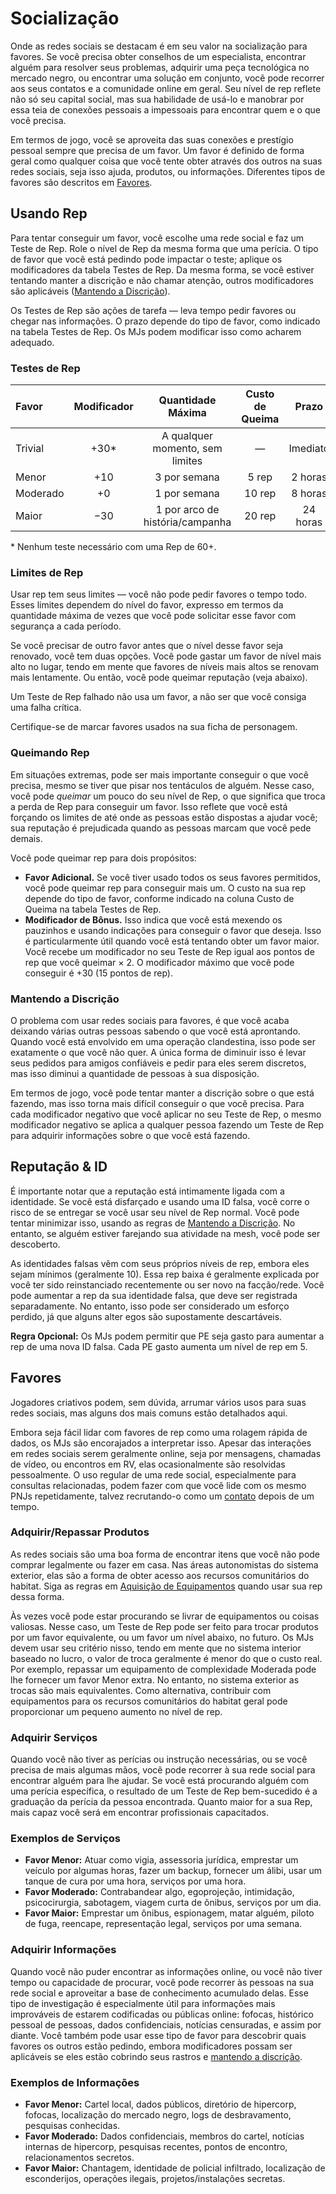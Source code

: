 # Socialização

Onde as redes sociais se destacam é em seu valor na socialização para favores. Se você precisa obter conselhos de um especialista, encontrar alguém para resolver seus problemas, adquirir uma peça tecnológica no mercado negro, ou encontrar uma solução em conjunto, você pode recorrer aos seus contatos e a comunidade online em geral. Seu nível de rep reflete não só seu capital social, mas sua habilidade de usá-lo e manobrar por essa teia de conexões pessoais a impessoais para encontrar quem e o que você precisa.

Em termos de jogo, você se aproveita das suas conexões e prestígio pessoal sempre que precisa de um favor. Um favor é definido de forma geral como qualquer coisa que você tente obter através dos outros na suas redes sociais, seja isso ajuda, produtos, ou informações. Diferentes tipos de favores são descritos em [Favores](#favors).

## Usando Rep

Para tentar conseguir um favor, você escolhe uma rede social e faz um Teste de Rep. Role o nível de Rep da mesma forma que uma perícia. O tipo de favor que você está pedindo pode impactar o teste; aplique os modificadores da tabela Testes de Rep. Da mesma forma, se você estiver tentando manter a discrição e não chamar atenção, outros modificadores são aplicáveis ([Mantendo a Discrição](#keeping-quiet)).

Os Testes de Rep são ações de tarefa — leva tempo pedir favores ou chegar nas informações. O prazo depende do tipo de favor, como indicado na tabela Testes de Rep. Os MJs podem modificar isso como acharem adequado.

<!-- CLEANED blockquote class="table" -->

### Testes de Rep

| Favor    | Modificador |        Quantidade Máxima        | Custo de Queima |  Prazo   |
|:-------- |:-----------:|:-------------------------------:|:---------------:|:--------:|
| Trivial  |   +30\*   | A qualquer momento, sem limites |        —        | Imediato |
| Menor    |     +10     |          3 por semana           |      5 rep      | 2 horas  |
| Moderado |     +0      |          1 por semana           |     10 rep      | 8 horas  |
| Maior    |     −30     | 1 por arco de história/campanha |     20 rep      | 24 horas |

\* Nenhum teste necessário com uma Rep de 60+.

<!-- CLEANED /blockquote -->

### Limites de Rep

Usar rep tem seus limites — você não pode pedir favores o tempo todo. Esses limites dependem do nível do favor, expresso em termos da quantidade máxima de vezes que você pode solicitar esse favor com segurança a cada período.

Se você precisar de outro favor antes que o nível desse favor seja renovado, você tem duas opções. Você pode gastar um favor de nível mais alto no lugar, tendo em mente que favores de níveis mais altos se renovam mais lentamente. Ou então, você pode queimar reputação (veja abaixo).

Um Teste de Rep falhado não usa um favor, a não ser que você consiga uma falha crítica.

Certifique-se de marcar favores usados na sua ficha de personagem.

### Queimando Rep

Em situações extremas, pode ser mais importante conseguir o que você precisa, mesmo se tiver que pisar nos tentáculos de alguém. Nesse caso, você pode _queimar_ um pouco do seu nível de Rep, o que significa que troca a perda de Rep para conseguir um favor. Isso reflete que você está forçando os limites de até onde as pessoas estão dispostas a ajudar você; sua reputação é prejudicada quando as pessoas marcam que você pede demais.

Você pode queimar rep para dois propósitos:

- **Favor Adicional.** Se você tiver usado todos os seus favores permitidos, você pode queimar rep para conseguir mais um. O custo na sua rep depende do tipo de favor, conforme indicado na coluna Custo de Queima na tabela Testes de Rep.
- **Modificador de Bônus.** Isso indica que você está mexendo os pauzinhos e usando indicações para conseguir o favor que deseja. Isso é particularmente útil quando você está tentando obter um favor maior. Você recebe um modificador no seu Teste de Rep igual aos pontos de rep que você queimar × 2. O modificador máximo que você pode conseguir é +30 (15 pontos de rep).

### Mantendo a Discrição

O problema com usar redes sociais para favores, é que você acaba deixando várias outras pessoas sabendo o que você está aprontando. Quando você está envolvido em uma operação clandestina, isso pode ser exatamente o que você não quer. A única forma de diminuir isso é levar seus pedidos para amigos confiáveis e pedir para eles serem discretos, mas isso diminui a quantidade de pessoas à sua disposição.

Em termos de jogo, você pode tentar manter a discrição sobre o que está fazendo, mas isso torna mais difícil conseguir o que você precisa. Para cada modificador negativo que você aplicar no seu Teste de Rep, o mesmo modificador negativo se aplica a qualquer pessoa fazendo um Teste de Rep para adquirir informações sobre o que você está fazendo.

## Reputação & ID

É importante notar que a reputação está intimamente ligada com a identidade. Se você está disfarçado e usando uma ID falsa, você corre o risco de se entregar se você usar seu nível de Rep normal. Você pode tentar minimizar isso, usando as regras de [Mantendo a Discrição](#keeping-quiet). No entanto, se alguém estiver farejando sua atividade na mesh, você pode ser descoberto.

As identidades falsas vêm com seus próprios níveis de rep, embora eles sejam mínimos (geralmente 10). Essa rep baixa é geralmente explicada por você ter sido reinstanciado recentemente ou ser novo na facção/rede. Você pode aumentar a rep da sua identidade falsa, que deve ser registrada separadamente. No entanto, isso pode ser considerado um esforço perdido, já que alguns alter egos são supostamente descartáveis.

**Regra Opcional:** Os MJs podem permitir que PE seja gasto para aumentar a rep de uma nova ID falsa. Cada PE gasto aumenta um nível de rep em 5.

## Favores

Jogadores criativos podem, sem dúvida, arrumar vários usos para suas redes sociais, mas alguns dos mais comuns estão detalhados aqui.

Embora seja fácil lidar com favores de rep como uma rolagem rápida de dados, os MJs são encorajados a interpretar isso. Apesar das interações em redes sociais serem geralmente online, seja por mensagens, chamadas de vídeo, ou encontros em RV, elas ocasionalmente são resolvidas pessoalmente. O uso regular de uma rede social, especialmente para consultas relacionadas, podem fazer com que você lide com os mesmo PNJs repetidamente, talvez recrutando-o como um [contato](../04/28-traits.md#contact) depois de um tempo.

### Adquirir/Repassar Produtos

As redes sociais são uma boa forma de encontrar itens que você não pode comprar legalmente ou fazer em casa. Nas áreas autonomistas do sistema exterior, elas são a forma de obter acesso aos recursos comunitários do habitat. Siga as regras em [Aquisição de Equipamentos](../16/02-acquiring-gear.md) quando usar sua rep dessa forma.

Às vezes você pode estar procurando se livrar de equipamentos ou coisas valiosas. Nesse caso, um Teste de Rep pode ser feito para trocar produtos por um favor equivalente, ou um favor um nível abaixo, no futuro. Os MJs devem usar seu critério nisso, tendo em mente que no sistema interior baseado no lucro, o valor de troca geralmente é menor do que o custo real. Por exemplo, repassar um equipamento de complexidade Moderada pode lhe fornecer um favor Menor extra. No entanto, no sistema exterior as trocas são mais equivalentes. Como alternativa, contribuir com equipamentos para os recursos comunitários do habitat geral pode proporcionar um pequeno aumento no nível de rep.

### Adquirir Serviços

Quando você não tiver as perícias ou instrução necessárias, ou se você precisa de mais algumas mãos, você pode recorrer à sua rede social para encontrar alguém para lhe ajudar. Se você está procurando alguém com uma perícia específica, o resultado de um Teste de Rep bem-sucedido é a graduação da perícia da pessoa encontrada. Quanto maior for a sua Rep, mais capaz você será em encontrar profissionais capacitados.

### Exemplos de Serviços

- **Favor Menor:** Atuar como vigia, assessoria jurídica, emprestar um veículo por algumas horas, fazer um backup, fornecer um álibi, usar um tanque de cura por uma hora, serviços por uma hora.
- **Favor Moderado:** Contrabandear algo, egoprojeção, intimidação, psicocirurgia, sabotagem, viagem curta de ônibus, serviços por um dia.
- **Favor Maior:** Emprestar um ônibus, espionagem, matar alguém, piloto de fuga, reencape, representação legal, serviços por uma semana.

### Adquirir Informações

Quando você não puder encontrar as informações online, ou você não tiver tempo ou capacidade de procurar, você pode recorrer às pessoas na sua rede social e aproveitar a base de conhecimento acumulado delas. Esse tipo de investigação é especialmente útil para informações mais improváveis de estarem codificadas ou públicas online: fofocas, histórico pessoal de pessoas, dados confidenciais, notícias censuradas, e assim por diante. Você também pode usar esse tipo de favor para descobrir quais favores os outros estão pedindo, embora modificadores possam ser aplicáveis se eles estão cobrindo seus rastros e [mantendo a discrição](#keeping-quiet).

### Exemplos de Informações

- **Favor Menor:** Cartel local, dados públicos, diretório de hipercorp, fofocas, localização do mercado negro, logs de desbravamento, pesquisas conhecidas.
- **Favor Moderado:** Dados confidenciais, membros do cartel, notícias internas de hipercorp, pesquisas recentes, pontos de encontro, relacionamentos secretos.
- **Favor Maior:** Chantagem, identidade de policial infiltrado, localização de esconderijos, operações ilegais, projetos/instalações secretas.
